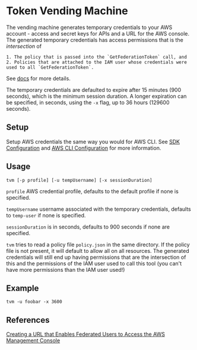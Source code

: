 # Token Vending Machine

The vending machine generates temporary credentials to your AWS account - access and secret keys for APIs and a URL for the AWS console. The generated temporary credentials has access permissions that is the _intersection_ of

    1. The policy that is passed into the `GetFederationToken` call, and
    2. Policies that are attached to the IAM user whose credentials were used to all `GetFederationToken`.

See [docs](https://docs.aws.amazon.com/IAM/latest/UserGuide/id_credentials_temp_control-access_getfederationtoken.html) for more details.

The temporary credentials are defaulted to expire after 15 minutes (900 seconds), which is the minimum session duration. A longer expiration can be specified, in seconds, using the `-x` flag, up to 36 hours (129600 seconds).

## Setup

Setup AWS credentials the same way you would for AWS CLI. See [SDK Configuration](http://docs.aws.amazon.com/sdk-for-go/v1/developer-guide/configuring-sdk.html#id2) and [AWS CLI Configuration](http://docs.aws.amazon.com/cli/latest/userguide/cli-chap-getting-started.html#config-settings-and-precedence) for more information.

## Usage

```
tvm [-p profile] [-u tempUsername] [-x sessionDuration]
```

`profile` AWS credential profile, defaults to the default profile if none is specified.

`tempUsername` username associated with the temporary credentials, defaults to `temp-user` if none is specified.

`sessionDuration` is in seconds, defaults to 900 seconds if none are
specified.

`tvm` tries to read a policy file `policy.json` in the same directory. If the policy file is not present, it will default to allow all on all resources. The generated credentials will still end up having permissions that are the intersection of this and the permissions of the IAM user used to call this tool (you can't have more permissions than the IAM user used!) 

## Example

```
tvm -u foobar -x 3600
```

## References

[Creating a URL that Enables Federated Users to Access the AWS Management Console](http://docs.aws.amazon.com/IAM/latest/UserGuide/id_roles_providers_enable-console-custom-url.html)
